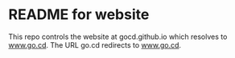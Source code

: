 README for website
========

This repo controls the website at gocd.github.io which resolves to www.go.cd. The URL go.cd redirects to www.go.cd.
